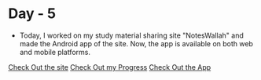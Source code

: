 # Day - 5

- Today, I worked on my study material sharing site "NotesWallah" and made the Android app of the site. Now, the app is available on both web and mobile platforms.

[Check Out the site](https://noteswallah.is-a.dev)
[Check Out my Progress](https://100daysofcode2023.netlify.app/)
[Check Out the App](https://drive.google.com/file/d/1YfblCBrXtZNSR8VbYb1g9Ra8jKhgEzwY/view?usp=drive_link)